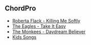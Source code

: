 ## ChordPro

* [Roberta Flack - Killing Me Softly](flack-killing-me-softly.html)
* [The Eagles - Take It Easy](eagles-take-it-easy.html)
* [The Monkees - Daydream Believer](monkees-daydream-believer.html)
* [Kids Songs](kids-songs.html)